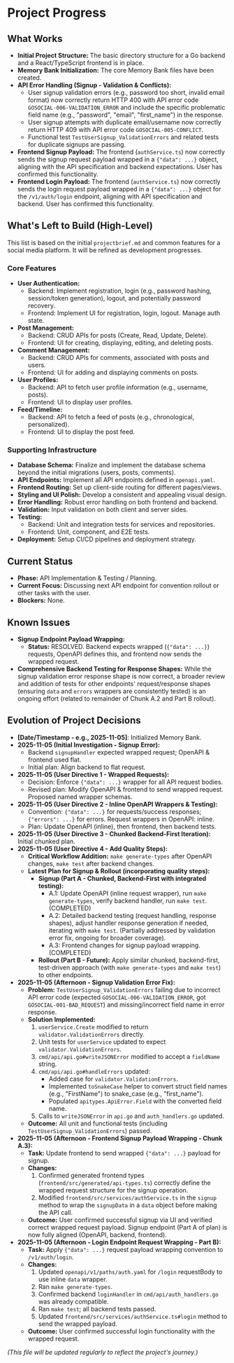 # Project Progress

## What Works

- **Initial Project Structure:** The basic directory structure for a Go backend and a React/TypeScript frontend is in place.
- **Memory Bank Initialization:** The core Memory Bank files have been created.
- **API Error Handling (Signup - Validation & Conflicts):**
    - User signup validation errors (e.g., password too short, invalid email format) now correctly return HTTP 400 with API error code `GOSOCIAL-006-VALIDATION_ERROR` and include the specific problematic field name (e.g., "password", "email", "first_name") in the response.
    - User signup attempts with duplicate email/username now correctly return HTTP 409 with API error code `GOSOCIAL-005-CONFLICT`.
    - Functional test `TestUserSignup_ValidationErrors` and related tests for duplicate signups are passing.
- **Frontend Signup Payload:** The frontend (`authService.ts`) now correctly sends the signup request payload wrapped in a `{"data": ...}` object, aligning with the API specification and backend expectations. User has confirmed this functionality.
- **Frontend Login Payload:** The frontend (`authService.ts`) now correctly sends the login request payload wrapped in a `{"data": ...}` object for the `/v1/auth/login` endpoint, aligning with API specification and backend. User has confirmed this functionality.

## What's Left to Build (High-Level)

This list is based on the initial `projectbrief.md` and common features for a social media platform. It will be refined as development progresses.

### Core Features
- **User Authentication:**
    - Backend: Implement registration, login (e.g., password hashing, session/token generation), logout, and potentially password recovery.
    - Frontend: Implement UI for registration, login, logout. Manage auth state.
- **Post Management:**
    - Backend: CRUD APIs for posts (Create, Read, Update, Delete).
    - Frontend: UI for creating, displaying, editing, and deleting posts.
- **Comment Management:**
    - Backend: CRUD APIs for comments, associated with posts and users.
    - Frontend: UI for adding and displaying comments on posts.
- **User Profiles:**
    - Backend: API to fetch user profile information (e.g., username, posts).
    - Frontend: UI to display user profiles.
- **Feed/Timeline:**
    - Backend: API to fetch a feed of posts (e.g., chronological, personalized).
    - Frontend: UI to display the post feed.

### Supporting Infrastructure
- **Database Schema:** Finalize and implement the database schema beyond the initial migrations (users, posts, comments).
- **API Endpoints:** Implement all API endpoints defined in `openapi.yaml`.
- **Frontend Routing:** Set up client-side routing for different pages/views.
- **Styling and UI Polish:** Develop a consistent and appealing visual design.
- **Error Handling:** Robust error handling on both frontend and backend.
- **Validation:** Input validation on both client and server sides.
- **Testing:**
    - Backend: Unit and integration tests for services and repositories.
    - Frontend: Unit, component, and E2E tests.
- **Deployment:** Setup CI/CD pipelines and deployment strategy.

## Current Status

- **Phase:** API Implementation & Testing / Planning.
- **Current Focus:** Discussing next API endpoint for convention rollout or other tasks with the user.
- **Blockers:** None.

## Known Issues

- **Signup Endpoint Payload Wrapping:**
    - **Status:** RESOLVED. Backend expects wrapped (`{"data": ...}`) requests, OpenAPI defines this, and frontend now sends the wrapped request.
- **Comprehensive Backend Testing for Response Shapes:** While the signup validation error response shape is now correct, a broader review and addition of tests for other endpoints' request/response shapes (ensuring `data` and `errors` wrappers are consistently tested) is an ongoing effort (related to remainder of Chunk A.2 and Part B rollout).

## Evolution of Project Decisions

- **[Date/Timestamp - e.g., 2025-11-05]**: Initialized Memory Bank.
- **2025-11-05 (Initial Investigation - Signup Error):**
    - Backend `signupHandler` expected wrapped request; OpenAPI & frontend used flat.
    - Initial plan: Align backend to flat request.
- **2025-11-05 (User Directive 1 - Wrapped Requests):**
    - Decision: Enforce `{"data": ...}` wrapper for all API request bodies.
    - Revised plan: Modify OpenAPI & frontend to send wrapped request. Proposed named wrapper schemas.
- **2025-11-05 (User Directive 2 - Inline OpenAPI Wrappers & Testing):**
    - Convention: `{"data": ...}` for requests/success responses; `{"errors": ...}` for errors. Request wrappers in OpenAPI: inline.
    - Plan: Update OpenAPI (inline), then frontend, then backend tests.
- **2025-11-05 (User Directive 3 - Chunked Backend-First Iteration):** Initial chunked plan.
- **2025-11-05 (User Directive 4 - Add Quality Steps):**
    - **Critical Workflow Addition:** `make generate-types` after OpenAPI changes, `make test` after backend changes.
    - **Latest Plan for Signup & Rollout (incorporating quality steps):**
        - **Signup (Part A - Chunked, Backend-First with integrated testing):**
            - A.1: Update OpenAPI (inline request wrapper), run `make generate-types`, verify backend handler, run `make test`. (COMPLETED)
            - A.2: Detailed backend testing (request handling, response shapes), adjust handler response generation if needed, iterating with `make test`. (Partially addressed by validation error fix, ongoing for broader coverage).
            - A.3: Frontend changes for signup payload wrapping. (COMPLETED)
        - **Rollout (Part B - Future):** Apply similar chunked, backend-first, test-driven approach (with `make generate-types` and `make test`) to other endpoints.
- **2025-11-05 (Afternoon - Signup Validation Error Fix):**
    - **Problem:** `TestUserSignup_ValidationErrors` failing due to incorrect API error code (expected `GOSOCIAL-006-VALIDATION_ERROR`, got `GOSOCIAL-001-BAD_REQUEST`) and missing/incorrect field name in error response.
    - **Solution Implemented:**
        1.  `userService.Create` modified to return `validator.ValidationErrors` directly.
        2.  Unit tests for `userService` updated to expect `validator.ValidationErrors`.
        3.  `cmd/api/api.go#writeJSONError` modified to accept a `fieldName` string.
        4.  `cmd/api/api.go#handleErrors` updated:
            - Added case for `validator.ValidationErrors`.
            - Implemented `toSnakeCase` helper to convert struct field names (e.g., "FirstName") to snake_case (e.g., "first_name").
            - Populated `apitypes.ApiError.Field` with the converted field name.
        5.  Calls to `writeJSONError` in `api.go` and `auth_handlers.go` updated.
    - **Outcome:** All unit and functional tests (including `TestUserSignup_ValidationErrors`) passed.
- **2025-11-05 (Afternoon - Frontend Signup Payload Wrapping - Chunk A.3):**
    - **Task:** Update frontend to send wrapped `{"data": ...}` payload for signup.
    - **Changes:**
        1.  Confirmed generated frontend types (`frontend/src/generated/api-types.ts`) correctly define the wrapped request structure for the signup operation.
        2.  Modified `frontend/src/services/authService.ts` in the `signup` method to wrap the `signupData` in a `data` object before making the API call.
    - **Outcome:** User confirmed successful signup via UI and verified correct wrapped request payload. Signup endpoint (Part A of plan) is now fully aligned (OpenAPI, backend, frontend).
- **2025-11-05 (Afternoon - Login Endpoint Request Wrapping - Part B):**
    - **Task:** Apply `{"data": ...}` request payload wrapping convention to `/v1/auth/login`.
    - **Changes:**
        1.  Updated `openapi/v1/paths/auth.yaml` for `/login` requestBody to use inline `data` wrapper.
        2.  Ran `make generate-types`.
        3.  Confirmed backend `loginHandler` in `cmd/api/auth_handlers.go` was already compatible.
        4.  Ran `make test`; all backend tests passed.
        5.  Updated `frontend/src/services/authService.ts#login` method to send the wrapped payload.
    - **Outcome:** User confirmed successful login functionality with the wrapped request.

*(This file will be updated regularly to reflect the project's journey.)*
